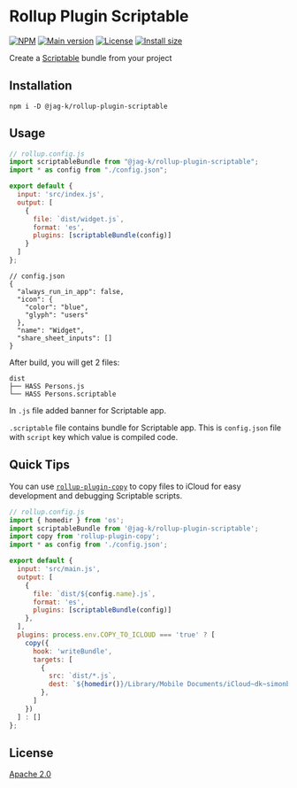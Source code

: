 [npm]: https://img.shields.io/npm/v/@jag-k/rollup-plugin-scriptable
[npm-url]: https://www.npmjs.com/package/@jag-k/rollup-plugin-scriptable
[main-version]: https://img.shields.io/github/package-json/v/jag-k/rollup-plugin-scriptable?label=main%20version
[size]: https://packagephobia.com/badge?p=@jag-k/rollup-plugin-scriptable
[size-url]: https://packagephobia.com/result?p=@jag-k/rollup-plugin-scriptable
[license]: https://img.shields.io/github/license/jag-k/rollup-plugin-scriptable

# Rollup Plugin Scriptable

[![NPM][npm]][npm-url]
[![Main version][main-version]](package.json)
[![License][license]](LICENSE)
[![Install size][size]][size-url]

Create a [Scriptable](https://scriptable.app) bundle from your project

## Installation

```shell
npm i -D @jag-k/rollup-plugin-scriptable
```

## Usage

```js
// rollup.config.js
import scriptableBundle from "@jag-k/rollup-plugin-scriptable";
import * as config from "./config.json";

export default {
  input: 'src/index.js',
  output: [
    {
      file: `dist/widget.js`,
      format: 'es',
      plugins: [scriptableBundle(config)]
    }
  ]
};
```

```json5
// config.json
{
  "always_run_in_app": false,
  "icon": {
    "color": "blue",
    "glyph": "users"
  },
  "name": "Widget",
  "share_sheet_inputs": []
}
```

After build, you will get 2 files:

```
dist
├── HASS Persons.js
└── HASS Persons.scriptable
```

In `.js` file added banner for Scriptable app.

`.scriptable` file contains bundle for Scriptable app.
This is `config.json` file with `script` key which value is compiled code.

## Quick Tips

You can use [`rollup-plugin-copy`](https://npmjs.com/package/rollup-plugin-copy) to copy files to iCloud for easy
development and debugging Scriptable scripts.

```js
// rollup.config.js
import { homedir } from 'os';
import scriptableBundle from '@jag-k/rollup-plugin-scriptable';
import copy from 'rollup-plugin-copy';
import * as config from './config.json';

export default {
  input: 'src/main.js',
  output: [
    {
      file: `dist/${config.name}.js`,
      format: 'es',
      plugins: [scriptableBundle(config)]
    },
  ],
  plugins: process.env.COPY_TO_ICLOUD === 'true' ? [
    copy({
      hook: 'writeBundle',
      targets: [
        {
          src: `dist/*.js`,
          dest: `${homedir()}/Library/Mobile Documents/iCloud~dk~simonbs~Scriptable/Documents/`
        },
      ]
    })
  ] : []
};
```

## License

[Apache 2.0](LICENSE)
